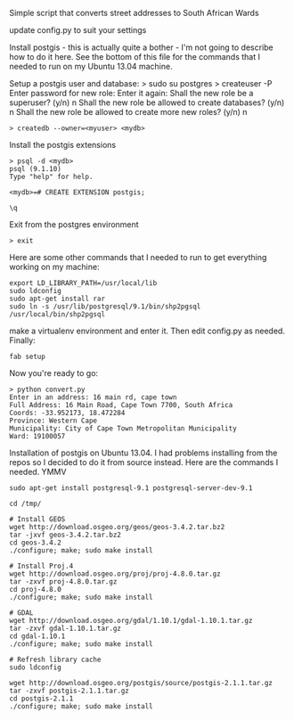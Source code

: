 Simple script that converts street addresses to South African Wards 

update config.py to suit your settings

Install postgis - this is actually quite a bother - I'm not going to describe how to do it here. See the bottom of this file for the commands that I needed to run on my Ubuntu 13.04 machine.

Setup a postgis user and database:
    > sudo su postgres
    > createuser -P <myuser>
    Enter password for new role: 
    Enter it again: 
    Shall the new role be a superuser? (y/n) n
    Shall the new role be allowed to create databases? (y/n) n
    Shall the new role be allowed to create more new roles? (y/n) n

    > createdb --owner=<myuser> <mydb>
    
Install the postgis extensions

    > psql -d <mydb>
    psql (9.1.10)
    Type "help" for help.

    <mydb>=# CREATE EXTENSION postgis;

    \q

Exit from the postgres environment

    > exit

Here are some other commands that I needed to run to get everything working on my machine:

    export LD_LIBRARY_PATH=/usr/local/lib
    sudo ldconfig
    sudo apt-get install rar
    sudo ln -s /usr/lib/postgresql/9.1/bin/shp2pgsql /usr/local/bin/shp2pgsql
make a virtualenv environment and enter it. Then edit config.py as needed. Finally:
    
    fab setup

Now you're ready to go:

    > python convert.py 
    Enter in an address: 16 main rd, cape town
    Full Address: 16 Main Road, Cape Town 7700, South Africa
    Coords: -33.952173, 18.472284
    Province: Western Cape
    Municipality: City of Cape Town Metropolitan Municipality
    Ward: 19100057

Installation of postgis on Ubuntu 13.04. I had problems installing from the repos so I decided to do it from source instead. Here are the commands I needed. YMMV

    sudo apt-get install postgresql-9.1 postgresql-server-dev-9.1

    cd /tmp/

    # Install GEOS
    wget http://download.osgeo.org/geos/geos-3.4.2.tar.bz2
    tar -jxvf geos-3.4.2.tar.bz2
    cd geos-3.4.2
    ./configure; make; sudo make install

    # Install Proj.4
    wget http://download.osgeo.org/proj/proj-4.8.0.tar.gz
    tar -zxvf proj-4.8.0.tar.gz
    cd proj-4.8.0
    ./configure; make; sudo make install

    # GDAL
    wget http://download.osgeo.org/gdal/1.10.1/gdal-1.10.1.tar.gz
    tar -zxvf gdal-1.10.1.tar.gz
    cd gdal-1.10.1
    ./configure; make; sudo make install

    # Refresh library cache
    sudo ldconfig

    wget http://download.osgeo.org/postgis/source/postgis-2.1.1.tar.gz
    tar -zxvf postgis-2.1.1.tar.gz
    cd postgis-2.1.1
    ./configure; make; sudo make install

